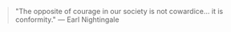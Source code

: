 > "The opposite of courage in our society is not cowardice... it is conformity." — Earl Nightingale
